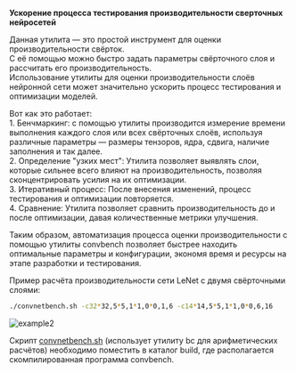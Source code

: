 **Ускорение процесса тестирования производительности сверточных нейросетей**

Данная утилита — это простой инструмент для оценки производительности свёрток. \
С её помощью можно быстро задать параметры свёрточного слоя и рассчитать его производительность. \
Использование утилиты для оценки производительности слоёв нейронной сети может значительно ускорить процесс тестирования и оптимизации моделей.

Вот как это работает:\
    1. Бенчмаркинг: с помощью утилиты производится измерение времени выполнения каждого слоя или всех свёрточных слоёв, используя различные параметры — размеры тензоров, ядра, сдвига, наличие заполнения и так далее.\
    2. Определение "узких мест": Утилита позволяет выявлять слои, которые сильнее всего влияют на производительность, позволяя сконцентрировать усилия на их оптимизации.\
    3. Итеративный процесс: После внесения изменений, процесс тестирования и оптимизации повторяется.\
    4. Сравнение: Утилита позволяет сравнить производительность до и после оптимизации, давая количественные метрики улучшения.
    
Таким образом, автоматизация процесса оценки производительности с помощью утилиты convbench позволяет быстрее находить оптимальные параметры и конфигурации, экономя время и ресурсы на этапе разработки и тестирования.

Пример расчёта производительности сети LeNet с двумя свёрточными слоями:
```bash
./convnetbench.sh -c32*32,5*5,1*1,0*0,1,6 -c14*14,5*5,1*1,0*0,6,16
```
![example2](https://github.com/nvdix/CNN_perf/blob/main/example/additional_examples/2.png)

Скрипт [convnetbench.sh](https://github.com/nvdix/CNN_perf/blob/main/example/additional_examples/convnetbench.sh) (использует утилиту bc для арифметических расчётов) необходимо поместить в каталог build, где располагается скомпилированная программа convbench.
